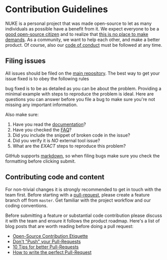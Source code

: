 # Contribution Guidelines

NUKE is a personal project that was made open-source to let as many individuals as possible have a benefit from it. We expect everyone to be a [good open-source citizen](https://hackernoon.com/being-a-good-open-source-citizen-9060d0ab9732) and to realize that [this is no place to make demands](https://mikemcquaid.com/2018/03/19/open-source-maintainers-owe-you-nothing/). As a community, we want to help each other, and make a better product. Of course, also our [code of conduct](CODE_OF_CONDUCT.md) must be followed at any time.

## Filing issues
All issues should be filed on the [main repository](https://github.com/nuke-build/nuke/issues/new/choose). The best way to get your issue fixed is to obey the following rules 
 
 bug fixed is to be as detailed as you can be about the problem. Providing a minimal example with steps to reproduce the problem is ideal.
Here are questions you can answer before you file a bug to make sure you're not missing any important information.

Also make sure:

1. Have you read the [documentation](https://nuke.build/docs/getting-started/philosophy.html)?
1. Have you checked the [FAQ](https://nuke.build/docs/getting-started/faq.html)?
2. Did you include the snippet of broken code in the issue?
4. Did you verify it is *NO* external tool issue?
3. What are the *EXACT* steps to reproduce this problem?

GitHub supports [markdown](http://github.github.com/github-flavored-markdown/), so when filing bugs make sure you check the formatting before clicking submit.

## Contributing code and content
For non-trivial changes it is strongly recommended to get in touch with the team first. Before starting with a [pull-request](https://help.github.com/articles/using-pull-requests), please create a feature branch off from `master`. Get familiar with the project workflow and our coding conventions.

Before submitting a feature or substantial code contribution please discuss it with the team and ensure it follows the product roadmap. Here's a list of blog posts that are worth reading before doing a pull request:

- [Open-Source Contribution Etiquette](http://tirania.org/blog/archive/2010/Dec-31.html)
- [Don't "Push" your Pull-Requests](http://www.igvita.com/2011/12/19/dont-push-your-pull-requests/)
- [10 Tips for better Pull-Requests](http://blog.ploeh.dk/2015/01/15/10-tips-for-better-pull-requests/)
- [How to write the perfect Pull-Request](https://github.com/blog/1943-how-to-write-the-perfect-pull-request)
